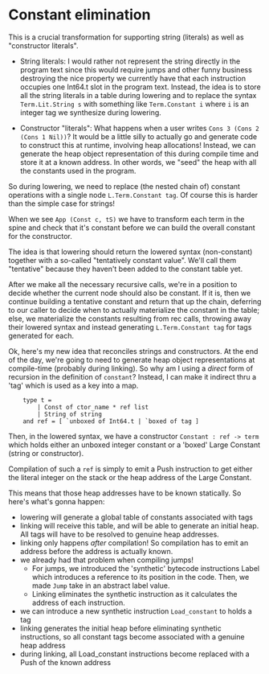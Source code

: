 # Constant elimination

This is a crucial transformation for supporting string (literals) as well as "constructor
literals".

- String literals:
    I would rather not represent the string directly in the program text since this would require
    jumps and other funny business destroying the nice property we currently have that each
    instruction occupies one Int64.t slot in the program text.
    Instead, the idea is to store all the string literals in a table during lowering and to replace
    the syntax `Term.Lit.String s` with something like `Term.Constant i` where `i` is an integer
    tag we synthesize during lowering.

- Constructor "literals":
    What happens when a user writes `Cons 3 (Cons 2 (Cons 1 Nil))`? It would be a little silly to
    actually go and generate code to construct this at runtime, involving heap allocations!
    Instead, we can generate the heap object representation of this during compile time and store
    it at a known address. In other words, we "seed" the heap with all the constants used in the
    program.

So during lowering, we need to replace (the nested chain of) constant operations with a single node
`L.Term.Constant tag`. Of course this is harder than the simple case for strings!

When we see `App (Const c, tS)` we have to transform each term in the spine and check that it's
constant before we can build the overall constant for the constructor.

The idea is that lowering should return the lowered syntax (non-constant) together with a so-called
"tentatively constant value". We'll call them "tentative" because they haven't been added to the
constant table yet.

After we make all the necessary recursive calls, we're in a position to decide whether the current
node should also be constant. If it is, then we continue building a tentative constant and return
that up the chain, deferring to our caller to decide when to actually materialize the constant in
the table; else, we materialize the constants resulting from rec calls, throwing away their lowered
syntax and instead generating `L.Term.Constant tag` for tags generated for each.

Ok, here's my new idea that reconciles strings and constructors. At the end of the day, we're going
to need to generate heap object representations at compile-time (probably during linking). So why
am I using a _direct_ form of recursion in the definition of `constant`? Instead, I can make it
indirect thru a 'tag' which is used as a key into a map.

```
    type t =
        | Const of ctor_name * ref list
        | String of string
    and ref = [ `unboxed of Int64.t | `boxed of tag ]
```

Then, in the lowered syntax, we have a constructor `Constant : ref -> term` which holds either an
unboxed integer constant or a 'boxed' Large Constant (string or constructor).

Compilation of such a `ref` is simply to emit a Push instruction to get either the literal integer
on the stack or the heap address of the Large Constant.

This means that those heap addresses have to be known statically. So here's what's gonna happen:
- lowering will generate a global table of constants associated with tags
- linking will receive this table, and will be able to generate an initial heap. All tags will have
  to be resolved to genuine heap addresses.
- linking only happens _after_ compilation! So compilation has to emit an address before the
  address is actually known.
- we already had that problem when compiling jumps!
    - For jumps, we introduced the 'synthetic' bytecode instructions Label which introduces a
      reference to its position in the code. Then, we made `Jump` take in an abstract label value.
    - Linking eliminates the synthetic instruction as it calculates the address of each
      instruction.
- we can introduce a new synthetic instruction `Load_constant` to holds a tag
- linking generates the initial heap before eliminating synthetic instructions, so all constant
  tags become associated with a genuine heap address
- during linking, all Load_constant instructions become replaced with a Push of the known address
